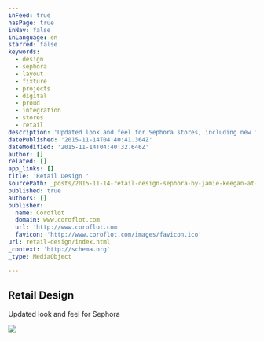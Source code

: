 ```yaml
---
inFeed: true
hasPage: true
inNav: false
inLanguage: en
starred: false
keywords:
  - design
  - sephora
  - layout
  - fixture
  - projects
  - digital
  - proud
  - integration
  - stores
  - retail
description: 'Updated look and feel for Sephora stores, including new fixture design, layout, and integration of digital media.'
datePublished: '2015-11-14T04:40:41.364Z'
dateModified: '2015-11-14T04:40:32.646Z'
author: []
related: []
app_links: []
title: 'Retail Design '
sourcePath: _posts/2015-11-14-retail-design-sephora-by-jamie-keegan-at-coroflotcom.md
published: true
authors: []
publisher:
  name: Coroflot
  domain: www.coroflot.com
  url: 'http://www.coroflot.com'
  favicon: 'http://www.coroflot.com/images/favicon.ico'
url: retail-design/index.html
_context: 'http://schema.org'
_type: MediaObject

---
```

<article style=""><h1>Retail Design </h1><p>Updated look and feel for Sephora </p><img src="http://s3images.coroflot.com/user_files/individual_files/projects/327436_1395188_cover_ibpdm7cgdakqdpojetnb.jpg" /></article>